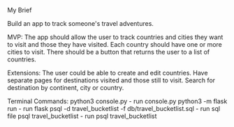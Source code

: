 My Brief

Build an app to track someone's travel adventures.

MVP:
The app should allow the user to track countries and cities they want to visit and those they have visited.
Each country should have one or more cities to visit.
There should be a button that returns the user to a list of countries.

Extensions:
The user could be able to create and edit countries.
Have separate pages for destinations visited and those still to visit.
Search for destination by continent, city or country.

Terminal Commands:
python3 console.py - run console.py
python3 -m flask run - run flask
psql -d travel_bucketlist -f db/travel_bucketlist.sql - run sql file
psql travel_bucketlist - run psql travel_bucketlist
